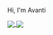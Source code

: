 Hi, I'm Avanti

<a href="https://github.com/anuraghazra/github-readme-stats">
  <img align="center" src="https://github-readme-stats.vercel.app/api?username=avanti-bhandarkar&show_icons=true&count_private=true&title_color=73d2b8&text_color=000000&icon_color=e29578&bg_color=00000&custom_title=Avanti's stats "/>
</a>
<a href="https://github.com/anuraghazra/github-readme-stats">
  <img align="center" src="https://github-readme-stats.anuraghazra1.vercel.app/api/top-langs/?username=avanti-bhandarkar&layout=compact&title_color=73d2b8&text_color=000000&icon_color=e29578&bg_color=000000&custom_title=Languages I code in "/>
</a>

<!--<a href="https://github.com/anuraghazra/github-readme-stats">
  <img align="center" src="https://github-readme-stats.vercel.app/api?username=avanti-bhandarkar&show_icons=true&count_private=true&title_color=0e5679&text_color=cdc6c6&icon_color=943661&bg_color=0d0c0c&custom_title=Avanti's stats "/>
</a>-->
